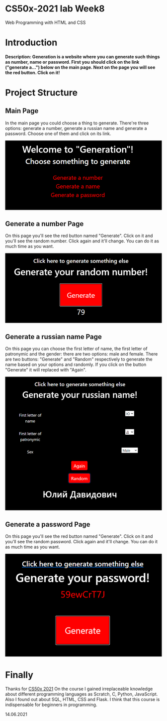 # CS50x-2021 lab Week8
Web Programming with HTML and CSS

# Introduction
#### Description: Generation is a website where you can generate such things as number, name or password. First you should click on the link ("generate a...") below on the main page. Next on the page you will see the red button. Click on it! 

# Project Structure

## Main Page
In the main page you could choose a thing to generate. There're three options: generate a number, generate a russian name and generate a password. Choose one of them and click on its link.

![main page](/screenshots/mainpage.PNG)

## Generate a number Page
On this page you'll see the red button named "Generate". Click on it and you'll see the random number. Click again and it'll change. You can do it as much time as you want.

![number page](/screenshots/number.PNG) 

## Generate a russian name Page
On this page you can choose the first letter of name, the first letter of patronymic and the gender: there are two options: male and female. There are two buttons: "Generate" and "Random" respectively to generate the name based on your options and randomly. If you click on the button "Generate" it will replaced with "Again".

![name page](/screenshots/name.PNG) 

## Generate a password Page
On this page you'll see the red button named "Generate". Click on it and you'll see the random password. Click again and it'll change. You can do it as much time as you want.

![password page](/screenshots/password.PNG) 

# Finally
Thanks for [CS50x 2021](https://cs50.harvard.edu/x/2021/)
On the course I gained irreplaceable knowledge about different programming languages as Scratch, C, Python, JavaScript. Also I found out about SQL, HTML, CSS and Flask. I think that this course is indispensable for beginners in programming.

14.06.2021
